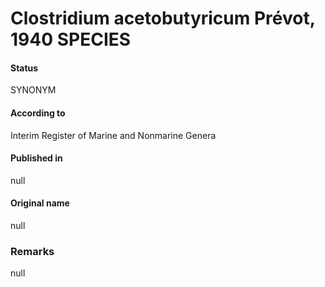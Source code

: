 # Clostridium acetobutyricum Prévot, 1940 SPECIES

#### Status
SYNONYM

#### According to
Interim Register of Marine and Nonmarine Genera

#### Published in
null

#### Original name
null

### Remarks
null